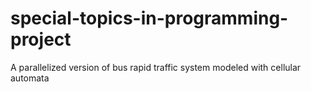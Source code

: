 # special-topics-in-programming-project
A parallelized version of bus rapid traffic system modeled with cellular automata
